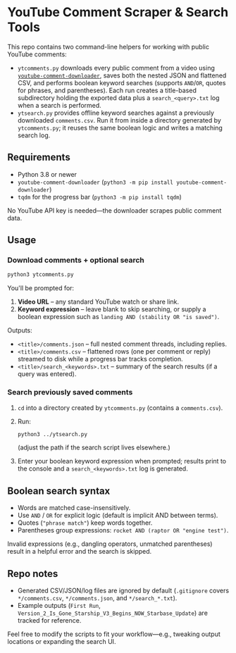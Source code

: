# YouTube Comment Scraper & Search Tools

This repo contains two command-line helpers for working with public YouTube comments:

- `ytcomments.py` downloads every public comment from a video using
  [`youtube-comment-downloader`](https://github.com/egbertbouman/youtube-comment-downloader),
  saves both the nested JSON and flattened CSV, and performs boolean keyword searches
  (supports `AND`/`OR`, quotes for phrases, and parentheses). Each run creates a
  title-based subdirectory holding the exported data plus a `search_<query>.txt` log when a search is performed.
- `ytsearch.py` provides offline keyword searches against a previously downloaded
  `comments.csv`. Run it from inside a directory generated by `ytcomments.py`; it
  reuses the same boolean logic and writes a matching search log.

## Requirements

- Python 3.8 or newer
- `youtube-comment-downloader` (`python3 -m pip install youtube-comment-downloader`)
- `tqdm` for the progress bar (`python3 -m pip install tqdm`)

No YouTube API key is needed—the downloader scrapes public comment data.

## Usage

### Download comments + optional search

```bash
python3 ytcomments.py
```

You'll be prompted for:

1. **Video URL** – any standard YouTube watch or share link.
2. **Keyword expression** – leave blank to skip searching, or supply a boolean
   expression such as `landing AND (stability OR "is saved")`.

Outputs:

- `<title>/comments.json` – full nested comment threads, including replies.
- `<title>/comments.csv` – flattened rows (one per comment or reply) streamed to disk while a progress bar tracks completion.
- `<title>/search_<keywords>.txt` – summary of the search results (if a query was entered).

### Search previously saved comments

1. `cd` into a directory created by `ytcomments.py` (contains a `comments.csv`).
2. Run:

    ```bash
    python3 ../ytsearch.py
    ```

   (adjust the path if the search script lives elsewhere.)

3. Enter your boolean keyword expression when prompted; results print to the
   console and a `search_<keywords>.txt` log is generated.

## Boolean search syntax

- Words are matched case-insensitively.
- Use `AND` / `OR` for explicit logic (default is implicit AND between terms).
- Quotes (`"phrase match"`) keep words together.
- Parentheses group expressions: `rocket AND (raptor OR "engine test")`.

Invalid expressions (e.g., dangling operators, unmatched parentheses) result in
a helpful error and the search is skipped.

## Repo notes

- Generated CSV/JSON/log files are ignored by default (`.gitignore` covers
  `*/comments.csv`, `*/comments.json`, and `*/search_*.txt`).
- Example outputs (`First Run`, `Version_2_Is_Gone_Starship_V3_Begins_NOW_Starbase_Update`) are tracked for reference.

Feel free to modify the scripts to fit your workflow—e.g., tweaking output
locations or expanding the search UI.

